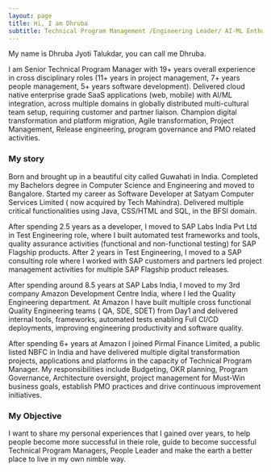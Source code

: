 ```yaml
---
layout: page
title: Hi, I am Dhruba
subtitle: Technical Program Management /Engineering Leader/ AI-ML Enthusiast/ Constant Learner and Coach
---
```


My name is Dhruba Jyoti Talukdar, you can call me Dhruba. 

I am Senior Technical Program Manager with 19+ years overall experience in cross disciplinary roles (11+ years in project management, 7+ years people management, 5+ years software development). Delivered cloud native enterprise grade SaaS applications (web, mobile) with AI/ML integration, across multiple domains in globally distributed multi-cultural team setup, requiring customer and partner liaison. Champion digital transformation and platform migration, Agile transformation, Project Management, Release engineering, program governance and PMO related activities. 


### My story
Born and brought up in a beautiful city called Guwahati in India. Completed my Bachelors degree in Computer Science and Engineering and moved to Bangalore. 
Started my career as Software Developer at Satyam Computer Services Limited ( now acquired by Tech Mahindra). Delivered multiple critical functionalities using Java, CSS/HTML and SQL, in the BFSI domain.  

After spending 2.5 years as a developer, I moved to SAP Labs India Pvt Ltd in Test Engineering role, where I built automated test frameworks and tools, quality assurance activities (functional and non-functional testing) for SAP Flagship products. After 2 years in Test Engineering, I moved to a SAP consulting role where I worked with SAP customers and partners led project management activities for multiple SAP Flagship product releases.  

After spending around 8.5 years at SAP Labs India, I moved to my 3rd company Amazon Development Centre India, where I led the Quality Engineering department. At Amazon I have built multiple cross functional Quality Engineering teams ( QA, SDE, SDET) from Day1 and delivered internal tools, frameworks, automated tests enabling Full CI/CD deployments, improving engineering productivity and software quality. 

After spending 6+ years at Amazon I joined Pirmal Finance Limited, a public listed NBFC in India and have delivered multiple digital transformation projects, applications and platforms in the capacity of Technical Program Manager. My responsibilities include Budgeting, OKR planning, Program Governance, Architecture oversight, project management for Must-Win business goals, establish PMO practices and drive continuous improvement initiatives.   

### My Objective
I want to share my personal experiences that I gained over years, to help people become more successful in theie role, guide to become successful Technical Program Managers, People Leader and make the earth a better place to live in my own nimble way.  


